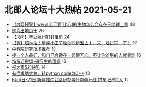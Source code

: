 # 北邮人论坛十大热帖 2021-05-21

- [【内容预警】ww这么可爱[比心]的生物怎么会存在于地球上鸭](https://bbs.byr.cn/article/Picture/3289984) 48
- [佛系出地瓜干](https://bbs.byr.cn/article/Food/513147) 26
- [【求问】毕业杭州钉钉租房](https://bbs.byr.cn/article/Job/2134131) 24
- [【转】超神准！星座小王子独创的新型占卜、來一起試玩一下！](https://bbs.byr.cn/article/Constellations/326533) 22
- [中科院研究所求推荐](https://bbs.byr.cn/article/AimGraduate/1206781) 19
- [找一个人品好，和自己合适在一起很开心，不让你难堪的人就很难](https://bbs.byr.cn/article/Friends/1994019) 16
- [悄悄话搬运-研究生的困惑](https://bbs.byr.cn/article/Talking/6275598) 15
- [祝大家521快乐](https://bbs.byr.cn/article/Feeling/3170034) 14
- [有偿求助大神，转python code为C++](https://bbs.byr.cn/article/CPP/100808) 13
- [6月5日-21日 新疆独库公路伊犁喀什南疆环线 拼车 已有2人](https://bbs.byr.cn/article/Travel/145292) 12



